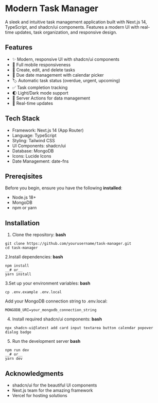 # Modern Task Manager
A sleek and intuitive task management application built with Next.js 14, TypeScript, and shadcn/ui components. Features a modern UI with real-time updates, task organization, and responsive design.

## Features
- ✨ Modern, responsive UI with shadcn/ui components
- 📱 Full mobile responsiveness
- 🎯 Create, edit, and delete tasks
- 📅 Due date management with calendar picker
- 🏷️ Automatic task status (overdue, urgent, upcoming)
- ✅ Task completion tracking
- 🌓 Light/Dark mode support
- 🚀 Server Actions for data management
- 🔄 Real-time updates


## Tech Stack

- Framework: Next.js 14 (App Router)
- Language: TypeScript
- Styling: Tailwind CSS
- UI Components: shadcn/ui
- Database: MongoDB
- Icons: Lucide Icons
- Date Management: date-fns


## Prereqisites
Before you begin, ensure you have the following **installed**:

- Node.js 18+
- MongoDB
- npm or yarn

## Installation
1. Clone the repository:
**bash**

```
git clone https://github.com/yourusername/task-manager.git
cd task-manager
```

2.Install dependencies:
**bash**
```
npm install
__# or__
yarn install
```

3.Set up your environment variables:
**bash**
```
cp .env.example .env.local
```

Add your MongoDB connection string to .env.local:
```
MONGODB_URI=your_mongodb_connection_string
```

4. Install required shadcn/ui components:
**bash**
```
npx shadcn-ui@latest add card input textarea button calendar popover dialog badge
```

5. Run the development server
**bash**
```
npm run dev
__# or__
yarn dev
```


## Acknowledgments

- shadcn/ui for the beautiful UI components
- Next.js team for the amazing framework
- Vercel for hosting solutions


 

